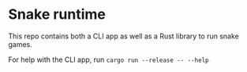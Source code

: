 # Snake runtime

This repo contains both a CLI app as well as a Rust library to run snake games.

For help with the CLI app, run
`cargo run --release -- --help`